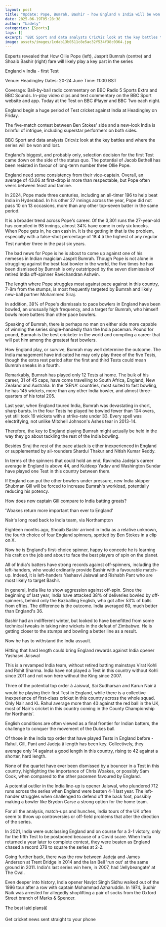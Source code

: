 ```yaml
---
layout: post
title: "Update: Pope, Bumrah, Bashir - how England v India will be won and lost"
date: 2025-06-19T05:28:38
author: "badely"
categories: [Sports]
tags: []
excerpt: "BBC Sport and data analysts CricViz look at the key battles that could decide the outcome of the England v India Test series."
image: assets/images/1cdab13b0511c8e5ac32f534f38c0364.jpg
---
```


Experts revealed that How Ollie Pope (left), Jasprit Bumrah (centre) and Shoaib Bashir (right) fare will likely play a key part in the series

England v India - first Test

Venue: Headingley Dates: 20-24 June Time: 11:00 BST

Coverage: Ball-by-ball radio commentary on BBC Radio 5 Sports Extra and BBC Sounds. In-play video clips and text commentary on the BBC Sport website and app. Today at the Test on BBC iPlayer and BBC Two each night.

England begin a huge period of Test cricket against India at Headingley on Friday.

The five-match contest between Ben Stokes' side and a new-look India is brimful of intrigue, including superstar performers on both sides.

BBC Sport and data analysts Cricviz look at the key battles and where the series will be won and lost.

England's biggest, and probably only, selection decision for the first Test came down on the side of the status quo. The potential of Jacob Bethell has been resisted in favour of long-term number three Ollie Pope.

England need some consistency from their vice-captain. Overall, an average of 43.06 at first-drop is more than respectable, but Pope often veers between feast and famine.

In 2024, Pope made three centuries, including an all-timer 196 to help beat India in Hyderabad. In his other 27 innings across the year, Pope did not pass 10 on 13 occasions, more than any other top-seven batter in the same period.

It is a broader trend across Pope's career. Of the 3,301 runs the 27-year-old has compiled in 98 innings, almost 34% have come in only six knocks. When Pope gets in, he can cash in. It is the getting in that is the problem, especially with a false-shot percentage of 18.4 â the highest of any regular Test number three in the past six years.

The bad news for Pope is he is about to come up against one of his nemeses in Indian magician Jasprit Bumrah. Though Pope is not alone in struggling against the best fast bowler in the world, the five times he has been dismissed by Bumrah is only outstripped by the seven dismissals of retired India off-spinner Ravichandran Ashwin.

The length where Pope struggles most against pace against in this country, 7-8m from the stumps, is most frequently targeted by Bumrah and likely new-ball partner Mohammed Siraj.

In addition, 39% of Pope's dismissals to pace bowlers in England have been bowled, an unusually high frequency, and a target for Bumrah, who himself bowls more batters than other pace bowlers.

Speaking of Bumrah, there is perhaps no man on either side more capable of winning the series single-handedly than the India paceman. Pound for pound, Bumrah is the best cricketer in the world and compiling a career that will put him among the greatest fast bowlers.

How England play, or survive, Bumrah may well determine the outcome. The India management have indicated he may only play three of the five Tests, though the extra rest period after the first and third Tests could mean Bumrah sneaks in a fourth.

Remarkably, Bumrah has played only 12 Tests at home. The bulk of his career, 31 of 45 caps, have come travelling to South Africa, England, New Zealand and Australia. In the 'SENA' countries, most suited to fast bowling, he has 145 wickets, more than any other India bowler, and almost three-quarters of his total 205.

Last year, when England toured India, Bumrah was devastating in short, sharp bursts. In the four Tests he played he bowled fewer than 104 overs, yet still took 19 wickets with a strike-rate under 33. Every spell was electrifying, not unlike Mitchell Johnson's Ashes tear in 2013-14.

Therefore, the key to England playing Bumrah might actually be held in the way they go about tackling the rest of the India bowling.

Besides Siraj the rest of the pace attack is either inexperienced in England or supplemented by all-rounders Shardul Thakur and Nitish Kumar Reddy.

In terms of the spinners that could hold an end, Ravindra Jadeja's career average in England is above 44, and Kuldeep Yadav and Washington Sundar have played one Test in this country between them.

If England can put the other bowlers under pressure, new India skipper Shubman Gill will be forced to increase Bumrah's workload, potentially reducing his potency.

How does new captain Gill compare to India batting greats?

'Woakes return more important than ever to England'

Nair's long road back to India team, via Northampton

Eighteen months ago, Shoaib Bashir arrived in India as a relative unknown, the fourth choice of four England spinners, spotted by Ben Stokes in a clip on X.

Now he is England's first-choice spinner, happy to concede he is learning his craft on the job and about to face the best players of spin on the planet.

All of India's batters have strong records against off-spinners, including the left-handers, who would ordinarily provide Bashir with a favourable match-up. Indeed, it is left-handers Yashasvi Jaiswal and Rishabh Pant who are most likely to target Bashir.

In general, India like to show aggression against off-spin. Since the beginning of last year, India have attacked 38% of deliveries bowled by off-spinners, behind only the Bazballing English, who got after 53% of balls from offies. The difference is the outcome. India averaged 60, much better than England's 36.

Bashir had an indifferent winter, but looked to have benefitted from some technical tweaks in taking nine wickets in the defeat of Zimbabwe. He is getting closer to the stumps and bowling a better line as a result.

Now he has to withstand the India assault.

Hitting that hard length could bring England rewards against India opener Yashasvi Jaiswal

This is a revamped India team, without retired batting mainstays Virat Kohli and Rohit Sharma. India have not played a Test in this country without Kohli since 2011 and not won here without the King since 2007.

Three of the potential top order â Jaiswal, Sai Sudharsan and Karun Nair â would be playing their first Test in England, while there is a collective inexperience of first-class cricket in this country across the whole squad. Only Nair and KL Rahul average more than 40 against the red ball in the UK, most of Nair's cricket in this country coming in the County Championship for Northants'.

English conditions are often viewed as a final frontier for Indian batters, the challenge to conquer the movement of the Dukes ball.

Of those in the India top order that have played Tests in England before - Rahul, Gill, Pant and Jadeja â length has been key. Collectively, they average only 14 against a good length in this country, rising to 42 against a shorter, hard length.

None of the quartet have ever been dismissed by a bouncer in a Test in this country, highlighting the importance of Chris Woakes, or possibly Sam Cook, when compared to the other pacemen favoured by England.

A potential outlier in the India line-up is opener Jaiswal, who plundered 712 runs across the series when England were beaten 4-1 last year. The left-hander struggles when challenged to defend off the back foot, possibly making a bowler like Brydon Carse a strong option for the home team.

For all the analysis, match-ups and hunches, India tours of the UK often seem to throw up controversies or off-field problems that alter the direction of the series.

In 2021, India were outclassing England and on course for a 3-1 victory, only for the fifth Test to be postponed because of a Covid scare. When India returned a year later to complete contest, they were beaten as England chased a record 378 to square the series at 2-2.

Going further back, there was the row between Jadeja and James Anderson at Trent Bridge in 2014 and the Ian Bell 'run out' at the same ground in 2011. India's last series win here, in 2007, had 'Jellybeangate' at The Oval.

Even deeper into history, India opener Navjot Singh Sidhu walked out of the 1996 tour after a row with captain Mohammad Azharuddin. In 1974, Sudhir Naik was arrested for allegedly shoplifting a pair of socks from the Oxford Street branch of Marks & Spencer.

The best laid plansâ¦

Get cricket news sent straight to your phone

